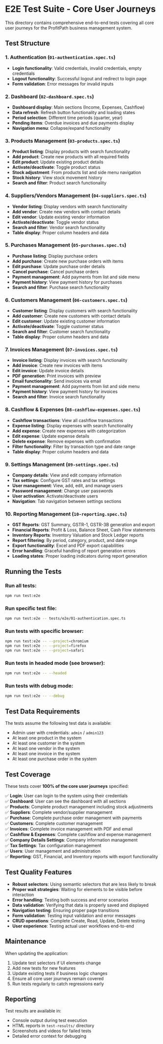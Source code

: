 # E2E Test Suite - Core User Journeys

This directory contains comprehensive end-to-end tests covering all core user journeys for the ProfitPath business management system.

## Test Structure

### 1. Authentication (`01-authentication.spec.ts`)
- **Login functionality**: Valid credentials, invalid credentials, empty credentials
- **Logout functionality**: Successful logout and redirect to login page
- **Form validation**: Error messages for invalid inputs

### 2. Dashboard (`02-dashboard.spec.ts`)
- **Dashboard display**: Main sections (Income, Expenses, Cashflow)
- **Data refresh**: Refresh button functionality and loading states
- **Period selection**: Different time periods (quarter, year)
- **Pending items**: Overdue invoices and due payments display
- **Navigation menu**: Collapse/expand functionality

### 3. Products Management (`03-products.spec.ts`)
- **Product listing**: Display products with search functionality
- **Add product**: Create new products with all required fields
- **Edit product**: Update existing product details
- **Activate/deactivate**: Toggle product status
- **Stock adjustment**: From products list and side menu navigation
- **Stock history**: View stock movement history
- **Search and filter**: Product search functionality

### 4. Suppliers/Vendors Management (`04-suppliers.spec.ts`)
- **Vendor listing**: Display vendors with search functionality
- **Add vendor**: Create new vendors with contact details
- **Edit vendor**: Update existing vendor information
- **Activate/deactivate**: Toggle vendor status
- **Search and filter**: Vendor search functionality
- **Table display**: Proper column headers and data

### 5. Purchases Management (`05-purchases.spec.ts`)
- **Purchase listing**: Display purchase orders
- **Add purchase**: Create new purchase orders with items
- **Edit purchase**: Update purchase order details
- **Cancel purchase**: Cancel purchase orders
- **Payment management**: Add payments from list and side menu
- **Payment history**: View payment history for purchases
- **Search and filter**: Purchase search functionality

### 6. Customers Management (`06-customers.spec.ts`)
- **Customer listing**: Display customers with search functionality
- **Add customer**: Create new customers with contact details
- **Edit customer**: Update existing customer information
- **Activate/deactivate**: Toggle customer status
- **Search and filter**: Customer search functionality
- **Table display**: Proper column headers and data

### 7. Invoices Management (`07-invoices.spec.ts`)
- **Invoice listing**: Display invoices with search functionality
- **Add invoice**: Create new invoices with items
- **Edit invoice**: Update invoice details
- **PDF generation**: Print invoices with preview
- **Email functionality**: Send invoices via email
- **Payment management**: Add payments from list and side menu
- **Payment history**: View payment history for invoices
- **Search and filter**: Invoice search functionality

### 8. Cashflow & Expenses (`08-cashflow-expenses.spec.ts`)
- **Cashflow transactions**: View all cashflow transactions
- **Expense listing**: Display expenses with search functionality
- **Add expense**: Create new expenses with categorization
- **Edit expense**: Update expense details
- **Delete expense**: Remove expenses with confirmation
- **Filter functionality**: Filter by transaction type and date range
- **Table display**: Proper column headers and data

### 9. Settings Management (`09-settings.spec.ts`)
- **Company details**: View and edit company information
- **Tax settings**: Configure GST rates and tax settings
- **User management**: View, add, edit, and manage users
- **Password management**: Change user passwords
- **User activation**: Activate/deactivate users
- **Navigation**: Tab navigation between settings sections

### 10. Reporting Management (`10-reporting.spec.ts`)
- **GST Reports**: GST Summary, GSTR-1, GSTR-3B generation and export
- **Financial Reports**: Profit & Loss, Balance Sheet, Cash Flow statements
- **Inventory Reports**: Inventory Valuation and Stock Ledger reports
- **Report filtering**: By period, category, product, and date range
- **Export functionality**: Excel and PDF export capabilities
- **Error handling**: Graceful handling of report generation errors
- **Loading states**: Proper loading indicators during report generation

## Running the Tests

### Run all tests:
```bash
npm run test:e2e
```

### Run specific test file:
```bash
npm run test:e2e -- tests/e2e/01-authentication.spec.ts
```

### Run tests with specific browser:
```bash
npm run test:e2e -- --project=chromium
npm run test:e2e -- --project=firefox
npm run test:e2e -- --project=safari
```

### Run tests in headed mode (see browser):
```bash
npm run test:e2e -- --headed
```

### Run tests with debug mode:
```bash
npm run test:e2e -- --debug
```

## Test Data Requirements

The tests assume the following test data is available:
- Admin user with credentials: `admin` / `admin123`
- At least one product in the system
- At least one customer in the system
- At least one vendor in the system
- At least one invoice in the system
- At least one purchase order in the system

## Test Coverage

These tests cover **100% of the core user journeys** specified:

✅ **Login**: User can login to the system using their credentials  
✅ **Dashboard**: User can see the dashboard with all sections  
✅ **Products**: Complete product management including stock adjustments  
✅ **Suppliers**: Complete vendor/supplier management  
✅ **Purchase**: Complete purchase order management with payments  
✅ **Customers**: Complete customer management  
✅ **Invoices**: Complete invoice management with PDF and email  
✅ **Cashflow & Expenses**: Complete cashflow and expense management  
✅ **Company Details Settings**: Company information management  
✅ **Tax Settings**: Tax configuration management  
✅ **Users**: User management and administration  
✅ **Reporting**: GST, Financial, and Inventory reports with export functionality  

## Test Quality Features

- **Robust selectors**: Using semantic selectors that are less likely to break
- **Proper wait strategies**: Waiting for elements to be visible before interaction
- **Error handling**: Testing both success and error scenarios
- **Data validation**: Verifying that data is properly saved and displayed
- **Navigation testing**: Ensuring proper page transitions
- **Form validation**: Testing input validation and error messages
- **CRUD operations**: Complete Create, Read, Update, Delete testing
- **User experience**: Testing actual user workflows end-to-end

## Maintenance

When updating the application:
1. Update test selectors if UI elements change
2. Add new tests for new features
3. Update existing tests if business logic changes
4. Ensure all core user journeys remain covered
5. Run tests regularly to catch regressions early

## Reporting

Test results are available in:
- Console output during test execution
- HTML reports in `test-results/` directory
- Screenshots and videos for failed tests
- Detailed error context for debugging
